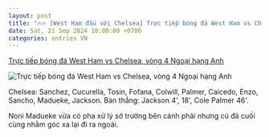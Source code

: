```yaml
---
layout: post
title: "🔥🔥 [West Ham đấu với Chelsea] Trực tiếp bóng đá West Ham vs Chelsea, vòng 4 Ngoại hạng Anh"
date: Sat, 21 Sep 2024 18:00:00 +0700
categories: entries VN
---
```

[Trực tiếp bóng đá West Ham vs Chelsea, vòng 4 Ngoại hạng Anh](https://vietnamnet.vn/truc-tiep-bong-da-west-ham-vs-chelsea-vong-4-ngoai-hang-anh-2324539.html)

![Trực tiếp bóng đá West Ham vs Chelsea, vòng 4 Ngoại hạng Anh](https://static-images.vnncdn.net/vps_images_publish/000001/000003/2024/9/21/truc-tiep-bong-da-west-ham-0-1-chelsea-jackson-len-tieng-h1-17359.jpg?width=0&s=cYt4gzdSuI0foYmeakqiMA)

Chelsea: Sanchez, Cucurella, Tosin, Fofana, Colwill, Palmer, Caicedo, Enzo, Sancho, Madueke, Jackson. Bàn thắng: Jackson 4', 18', Cole Palmer 46'.

Noni Madueke vừa có pha xử lý sở trường bên cánh phải nhưng cú đá cuối cùng nhằm góc xa lại đi ra ngoài.

